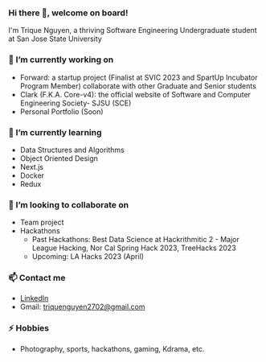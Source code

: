 ### Hi there 👋, welcome on board!
I'm Trique Nguyen, a thriving Software Engineering Undergraduate student at San Jose State University
### 🔭 I’m currently working on 
- Forward: a startup project (Finalist at SVIC 2023 and SpartUp Incubator Program Member) collaborate with other Graduate and Senior students 
- Clark (F.K.A. Core-v4): the official website of Software and Computer Engineering Society- SJSU (SCE)
- Personal Portfolio (Soon) 
### 🌱 I’m currently learning 
- Data Structures and Algorithms
- Object Oriented Design
- Next.js
- Docker
- Redux
### 👯 I’m looking to collaborate on 
- Team project
- Hackathons 
  - Past Hackathons: Best Data Science at Hackrithmitic 2 - Major League Hacking, Nor Cal Spring Hack 2023, TreeHacks 2023
  - Upcoming: LA Hacks 2023 (April)
### 📫 Contact me
- [LinkedIn](https://www.linkedin.com/in/trique-nguyen/)
- Gmail: [triquenguyen2702@gmail.com](triquenguyen2702@gmail.com)
### ⚡ Hobbies
- Photography, sports, hackathons, gaming, Kdrama, etc.

